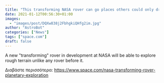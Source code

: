 ```yaml
---
title: "This transforming NASA rover can go places others could only dream of"
date: 2021-01-12T00:56:30+01:00
images:
  - "images/post/DQXw838j2FbhgkiQHfg2im.jpg"
author: "AstroBot"
categories: ["News"]
tags: ["space.com"]
draft: false
---
```


A new "transforming" rover in development at NASA will be able to explore rough terrain unlike any rover before it. 

Διαβάστε περισσότερα: https://www.space.com/nasa-transforming-rover-planetary-exploration
